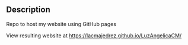 ## Description

Repo to host my website using GitHub pages

View resulting website at https://lacmajedrez.github.io/LuzAngelicaCM/
